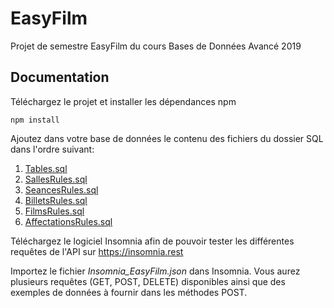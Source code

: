 # EasyFilm

Projet de semestre EasyFilm du cours Bases de Données Avancé 2019

## Documentation

Téléchargez le projet et installer les dépendances npm

    npm install

Ajoutez dans votre base de données le contenu des fichiers du dossier SQL dans l'ordre suivant:

1. [Tables.sql](https://github.com/granpepito/EasyFilm/blob/master/SQL/Tables.sql)
2. [SallesRules.sql](https://github.com/granpepito/EasyFilm/blob/master/SQL/SallesRules.sql)
3. [SeancesRules.sql](https://github.com/granpepito/EasyFilm/blob/master/SQL/SeancesRules.sql)
4. [BilletsRules.sql](https://github.com/granpepito/EasyFilm/blob/master/SQL/BilletsRules.sql)
5. [FilmsRules.sql](https://github.com/granpepito/EasyFilm/blob/master/SQL/FilmsRules.sql)
6. [AffectationsRules.sql](https://github.com/granpepito/EasyFilm/blob/master/SQL/AffectationsRules.sql)

Téléchargez le logiciel Insomnia afin de pouvoir tester les différentes requêtes de l'API
sur https://insomnia.rest

Importez le fichier _Insomnia_EasyFilm.json_ dans Insomnia. Vous aurez plusieurs requêtes (GET, POST, DELETE) disponibles ainsi que des exemples de données à fournir dans les méthodes POST.
